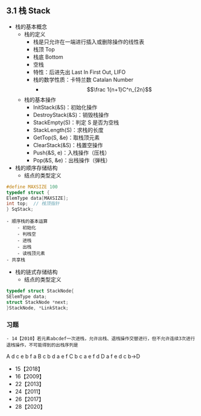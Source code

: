 ## 3.1 栈 Stack

- 栈的基本概念
  - 栈的定义
    - 栈是只允许在一端进行插入或删除操作的线性表
    - 栈顶 Top
    - 栈底 Bottom
    - 空栈
    - 特性：后进先出 Last In First Out, LIFO
    - 栈的数学性质：卡特兰数 Catalan Number
      - $$\frac 1{n+1}C^n_{2n}$$
  - 栈的基本操作
    - InitStack(&S)：初始化操作
    - DestroyStack(&S)：销毁栈操作
    - StackEmpty(S)：判定 S 是否为空栈
    - StackLength(S)：求栈的长度
    - GetTop(S, &e)：取栈顶元素
    - ClearStack(&S)：栈置空操作
    - Push(&S, e)：入栈操作（压栈）
    - Pop(&S, &e)：出栈操作（弹栈）
- 栈的顺序存储结构
  - 结点的类型定义

```cpp
#define MAXSIZE 100
typedef struct {
ElemType data[MAXSIZE];
int top;  // 栈顶指针
} SqStack;
```

    - 顺序栈的基本运算
        - 初始化
        - 判栈空
        - 进栈
        - 出栈
        - 读栈顶元素
    - 共享栈

- 栈的链式存储结构
  - 结点的类型定义

```cpp
typedef struct StackNode{
SElemType data;
struct StackNode *next;
}StackNode, *LinkStack;
```

### 习题

    - 14【2010】若元素abcdef一次进栈，允许出栈、退栈操作交替进行，但不允许连续3次进行退栈操作，不可能得到的出栈序列是

A d c e b f a
B c b d a e f
C b c a e f d
D a f e d c b→D

- 15【2018】
- 16【2009】
- 22【2013】
- 24【2011】
- 26【2017】
- 28【2020】
